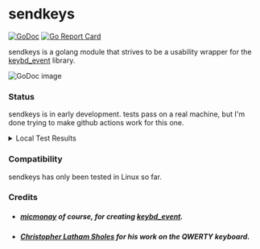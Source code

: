 # sendkeys
[![GoDoc](https://godoc.org/git.tcp.direct/kayos/sendkeys?status.svg)](https://godoc.org/git.tcp.direct/kayos/sendkeys)
[![Go Report Card](https://goreportcard.com/badge/github.com/yunginnanet/sendkeys)](https://goreportcard.com/report/github.com/yunginnanet/sendkeys)

sendkeys is a golang module that strives to be a usability wrapper for the  [keybd_event](https://github.com/micmonay/keybd_event) library.

![GoDoc image](https://tcp.ac/i/baROs)

### Status

sendkeys is in early development. tests pass on a real machine, but I'm done trying to make github actions work for this one.

<details>
  <summary>Local Test Results</summary>

```
=== RUN   Test_strToKeys
    sendkeys_test.go:51: string: yeet, keys: []int{21, 18, 18, 20}
    sendkeys_test.go:51: string: YEET, keys: []int{-21, -18, -18, -20}
    sendkeys_test.go:51: string: YeeT, keys: []int{-21, 18, 18, -20}
--- PASS: Test_strToKeys (0.00s)
=== RUN   Test_NewKBWrapWithOptions
    sendkeys_test.go:72: [OPT] Noisy: true NoDelay: true Stubborn: true Random: true
    sendkeys_test.go:86: [OPT] Noisy: false NoDelay: false Stubborn: false Random: false
--- PASS: Test_NewKBWrapWithOptions (2.00s)
=== RUN   Test_sendkeys
    sendkeys_test.go:27: Key pressed: y
    sendkeys_test.go:27: Key pressed: e
    sendkeys_test.go:27: Key pressed: e
    sendkeys_test.go:27: Key pressed: t
    sendkeys_test.go:171: got 4 characters: yeet
    sendkeys_test.go:27: Key pressed: Y
    sendkeys_test.go:27: Key pressed: e
    sendkeys_test.go:27: Key pressed: e
    sendkeys_test.go:27: Key pressed: T
    sendkeys_test.go:171: got 4 characters: YeeT
    sendkeys_test.go:27: Key pressed: Y
    sendkeys_test.go:27: Key pressed: e
    sendkeys_test.go:27: Key pressed: e
    sendkeys_test.go:27: Key pressed: t
    sendkeys_test.go:27: Key pressed: !
    sendkeys_test.go:171: got 5 characters: Yeet!
    sendkeys_test.go:27: Key pressed: \
    sendkeys_test.go:27: Key pressed: '
    sendkeys_test.go:27: Key pressed: `
    sendkeys_test.go:27: Key pressed: /
    sendkeys_test.go:27: Key pressed: 3
    sendkeys_test.go:27: Key pressed: 3
    sendkeys_test.go:27: Key pressed: 7
    sendkeys_test.go:27: Key pressed: !
    sendkeys_test.go:27: Key pressed: '
    sendkeys_test.go:27: Key pressed: \
    sendkeys_test.go:171: got 10 characters: \'`/337!'\
    sendkeys_test.go:27: Key pressed: W
    sendkeys_test.go:27: Key pressed: e
    sendkeys_test.go:27: Key pressed: l
    sendkeys_test.go:27: Key pressed: c
    sendkeys_test.go:27: Key pressed: o
    sendkeys_test.go:27: Key pressed: m
    sendkeys_test.go:27: Key pressed: e
    sendkeys_test.go:27: Key pressed:
    sendkeys_test.go:32: spacebar detected
    sendkeys_test.go:27: Key pressed: t
    sendkeys_test.go:27: Key pressed: o
    sendkeys_test.go:27: Key pressed:
    sendkeys_test.go:32: spacebar detected
    sendkeys_test.go:27: Key pressed: y
    sendkeys_test.go:27: Key pressed: e
    sendkeys_test.go:27: Key pressed: e
    sendkeys_test.go:27: Key pressed: t
    sendkeys_test.go:27: Key pressed:
    sendkeys_test.go:32: spacebar detected
    sendkeys_test.go:27: Key pressed: t
    sendkeys_test.go:27: Key pressed: o
    sendkeys_test.go:27: Key pressed: w
    sendkeys_test.go:27: Key pressed: n
    sendkeys_test.go:27: Key pressed: ,
    sendkeys_test.go:27: Key pressed:
    sendkeys_test.go:32: spacebar detected
    sendkeys_test.go:27: Key pressed: b
    sendkeys_test.go:27: Key pressed: u
    sendkeys_test.go:27: Key pressed: d
    sendkeys_test.go:27: Key pressed: d
    sendkeys_test.go:27: Key pressed: y
    sendkeys_test.go:27: Key pressed: !
    sendkeys_test.go:27: Key pressed:
    sendkeys_test.go:32: spacebar detected
    sendkeys_test.go:171: got 28 characters: Welcome to yeet town, buddy!
    sendkeys_test.go:27: Key pressed: `
    sendkeys_test.go:27: Key pressed: ~
    sendkeys_test.go:27: Key pressed: !
    sendkeys_test.go:27: Key pressed: @
    sendkeys_test.go:27: Key pressed: #
    sendkeys_test.go:27: Key pressed: $
    sendkeys_test.go:27: Key pressed: %
    sendkeys_test.go:27: Key pressed: ^
    sendkeys_test.go:27: Key pressed: &
    sendkeys_test.go:27: Key pressed: *
    sendkeys_test.go:27: Key pressed: (
    sendkeys_test.go:27: Key pressed: )
    sendkeys_test.go:27: Key pressed: -
    sendkeys_test.go:27: Key pressed: _
    sendkeys_test.go:27: Key pressed: =
    sendkeys_test.go:27: Key pressed: +
    sendkeys_test.go:27: Key pressed: '
    sendkeys_test.go:27: Key pressed: ;
    sendkeys_test.go:27: Key pressed: :
    sendkeys_test.go:27: Key pressed: <
    sendkeys_test.go:27: Key pressed: >
    sendkeys_test.go:27: Key pressed: /
    sendkeys_test.go:27: Key pressed: \
    sendkeys_test.go:27: Key pressed: ,
    sendkeys_test.go:27: Key pressed: .
    sendkeys_test.go:27: Key pressed: |
    sendkeys_test.go:27: Key pressed: {
    sendkeys_test.go:27: Key pressed: }
    sendkeys_test.go:27: Key pressed: [
    sendkeys_test.go:27: Key pressed: ]
    sendkeys_test.go:27: Key pressed: `
    sendkeys_test.go:27: Key pressed: ~
    sendkeys_test.go:27: Key pressed: ,
    sendkeys_test.go:27: Key pressed:
    sendkeys_test.go:32: spacebar detected
    sendkeys_test.go:27: Key pressed: y
    sendkeys_test.go:27: Key pressed: o
    sendkeys_test.go:27: Key pressed: u
    sendkeys_test.go:27: Key pressed:
    sendkeys_test.go:32: spacebar detected
    sendkeys_test.go:27: Key pressed: f
    sendkeys_test.go:27: Key pressed: e
    sendkeys_test.go:27: Key pressed: e
    sendkeys_test.go:27: Key pressed: l
    sendkeys_test.go:27: Key pressed:
    sendkeys_test.go:32: spacebar detected
    sendkeys_test.go:27: Key pressed: m
    sendkeys_test.go:27: Key pressed: e
    sendkeys_test.go:27: Key pressed:
    sendkeys_test.go:32: spacebar detected
    sendkeys_test.go:27: Key pressed: d
    sendkeys_test.go:27: Key pressed: a
    sendkeys_test.go:27: Key pressed: w
    sendkeys_test.go:27: Key pressed: g
    sendkeys_test.go:27: Key pressed: ?
    sendkeys_test.go:27: Key pressed:
    sendkeys_test.go:32: spacebar detected
    sendkeys_test.go:171: got 52 characters: `~!@#$%^&*()-_=+';:<>/\,.|{}[]`~, you feel me dawg?
--- PASS: Test_sendkeys (6.09s)
PASS
ok  	git.tcp.direct/kayos/sendkeys	8.139s

```

</details>

### Compatibility

sendkeys has only been tested in Linux so far.

### Credits
*  ##### [micmonay](https://github.com/micmonay) of course, for creating [keybd_event](https://github.com/micmonay/keybd_event).
* ##### [Christopher Latham Sholes](https://en.wikipedia.org/wiki/Christopher_Latham_Sholes) for his work on the QWERTY keyboard.
